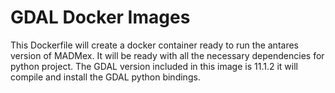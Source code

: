 # GDAL Docker Images

This Dockerfile will create a docker container ready to run the antares version of MADMex. It will be ready with all the necessary dependencies for python project. The GDAL version included in this image is 11.1.2 it will compile and install the GDAL python bindings.